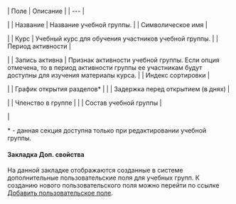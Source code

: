 | Поле | Описание |
| --- |

|
| Название | Название учебной группы. |
| Символическое имя |

|
| Курс | Учебный курс для обучения участников учебной группы. |
| Период активности |

|
| Запись активна | Признак активности учебной группы. Если опция отмечена, то в период активности группы ее участникам будут доступны для изучения материалы курса. |
| Индекс сортировки |

|
| График открытия разделов\* | |
| Задержка перед открытием (в днях) |

|
| Членство в группе | |
| Состав учебной группы |

|

\* - данная секция доступна только при редактировании учебной группы.

#### Закладка Доп. свойства

На данной закладке отображаются созданные в системе дополнительные пользовательские поля для учебных групп. К созданию нового пользовательского поля можно перейти по ссылке [Добавить пользовательское поле](/user_help/settings/settings/userfield_admin.php).

<!--
<h4>Кнопки управления

| Кнопка | Описание |
| --- |

|
| Сохранить | Сохранение внесённых изменений. Возврат к [списку учебных групп](/user_help/service/learning/learn_group_admin.php). |
| Применить |